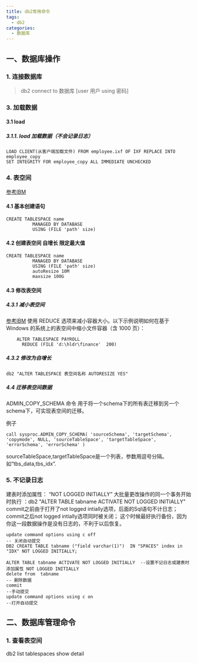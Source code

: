 ```yaml
---
title: db2常用命令
tags: 
  - db2
categories:
  - 数据库
---
```


## 一、数据库操作

### 1. 连接数据库
> db2 connect to 数据库 [user 用户 using 密码]

### 3. 加载数据
#### 3.1 load 
##### 3.1.1. load 加载数据（不会记录日志）
	LOAD CLIENT(从客户端加载文件) FROM employee.ixf OF IXF REPLACE INTO employee_copy
	SET INTEGRITY FOR employee_copy ALL IMMEDIATE UNCHECKED
### 4. 表空间
[参考IBM](https://www.ibm.com/support/knowledgecenter/zh/SSEPGG_9.7.0/com.ibm.db2.luw.admin.dbobj.doc/doc/t0004953.html)

#### 4.1 基本创建语句
	CREATE TABLESPACE name
		      MANAGED BY DATABASE
		      USING (FILE 'path' size)

#### 4.2 创建表空间 自增长 限定最大值

	CREATE TABLESPACE name
		      MANAGED BY DATABASE
		      USING (FILE 'path' size) 
		      autoResize 10M
		      maxsize 100G

#### 4.3 修改表空间
##### 4.3.1 减小表空间
[参考IBM](https://www.ibm.com/support/knowledgecenter/zh/SSEPGG_9.7.0/com.ibm.db2.luw.admin.dbobj.doc/doc/t0005185.html)
使用 REDUCE 选项来减小容器大小。以下示例说明如何在基于 Windows 的系统上的表空间中缩小文件容器（含 1000 页）：

	    ALTER TABLESPACE PAYROLL
	      REDUCE (FILE 'd:\hldr\finance'  200)

##### 4.3.2 修改为自增长

	db2 "ALTER TABLESPACE 表空间名称 AUTORESIZE YES"

##### 4.4 迁移表空间数据

ADMIN_COPY_SCHEMA 命令 用于将一个schema下的所有表迁移到另一个schema下，可实现表空间的迁移。

例子 

```
call sysproc.ADMIN_COPY_SCHEMA( 'sourceSchema', 'targetSchema', 'copymode', NULL, 'sourceTableSpace', 'targetTableSpace', 'errorSchema', 'errorSchema' )
```
sourceTableSpace,targetTableSpace是一个列表，参数用逗号分隔。如“tbs_data,tbs_idx”.

### 5. 不记录日志
建表时添加属性： “NOT LOGGED INITIALLY”
大批量更改操作的同一个事务开始时执行 ：db2 "ALTER TABLE tabname ACTIVATE NOT LOGGED INITIALLY"
commit之前由于打开了not logged intially选项，后面的Sql语句不计日志；
commit之后not logged intially选项同时被关闭； 这个时候最好执行备份，因为你这一段数据操作是没有日志的，不利于以后恢复。

```
update command options using c off                                           -- 关闭自动提交 
DB2 CREATE TABLE tabname ("field varchar(1)")  IN "SPACES" index in "IDX" NOT LOGGED INITIALLY;

ALTER TABLE tabname ACTIVATE NOT LOGGED INITIALLY  --设置不记日志或建表时添加属性 NOT LOGGED INITIALLY
delete from  tabname                                                                   -- 删除数据
commit                                                                                         --手动提交
update command options using c on                                          --打开自动提交
```


## 二、数据库管理命令

### 1. 查看表空间
db2 list tablespaces show detail
